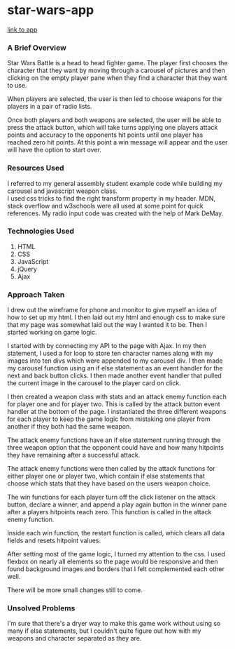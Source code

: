 # star-wars-app


[link to app](https://jpsmith78.github.io/star-wars-app/ "star wars battle")

### A Brief Overview

Star Wars Battle is a head to head fighter game.  The player first chooses the character that they want by moving through a carousel of pictures and then clicking on the empty player pane when they find a character that they want to use.  

When players are selected, the user is then led to choose weapons for the players in a pair of radio lists.  

Once both players and both weapons are selected, the user will be able to press the attack button, which will take turns applying one players attack points and accuracy to the opponents hit points until one player has reached zero hit points.  At this point a win message will appear and the user will have the option to start over.

### Resources Used

I referred to my general assembly student example code while building my carousel and javascript weapon class.  
I used css tricks to find the right transform property in my header.  MDN, stack overflow and w3schools were all used at some point for quick references.  My radio input code was created with the help of Mark DeMay.

### Technologies Used

1. HTML
1. CSS
1. JavaScript
1. jQuery
1. Ajax

### Approach Taken

I drew out the wireframe for phone and monitor to give myself an idea of how to set up my html.  I then laid out my html and enough css to make sure that my page was somewhat laid out the way I wanted it to be.  Then I started working on game logic.

I started with by connecting my API to the page with Ajax. In my then statement, I used a for loop to store ten character names along with my images into ten divs which were appended to my carousel div. I then made my carousel function using an if else statement as an event handler for the next and back button clicks.  I then made another event handler that pulled the current image in the carousel to the player card on click.

I then created a weapon class with stats and an attack enemy function each for player one and for player two. This is called by the attack button event handler at the bottom of the page. I instantiated the three different weapons for each player to keep the game logic from mistaking one player from another if they both had the same weapon.

The attack enemy functions have an if else statement running through the three weapon option that the opponent could have and how many hitpoints they have remaining after a successful attack.

The attack enemy functions were then called by the attack functions for either player one or player two, which contain if else statements that choose which stats that they have based on the users weapon choice.

The win functions for each player turn off the click listener on the attack button, declare a winner, and append a play again button in the winner pane after a players hitpoints reach zero.  This function is called in the attack enemy function.

Inside each win function, the restart function is called, which clears all data fields and resets hitpoint values.

After setting most of the game logic, I turned my attention to the css.  I used flexbox on nearly all elements so the page would be responsive and then found background images and borders that I felt complemented each other well.

There will be more small changes still to come.


### Unsolved Problems

I'm sure that there's a dryer way to make this game work without using so many if else statements, but I couldn't quite figure out how with my weapons and character separated as they are.  
